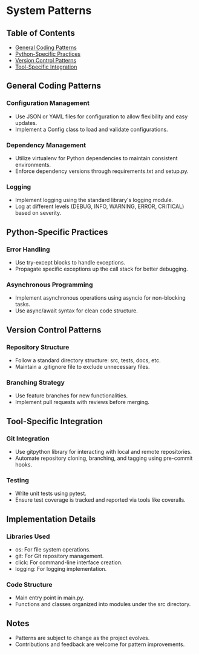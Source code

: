 # System Patterns
  ## Table of Contents
  - [General Coding Patterns](#general-coding-patterns)
  - [Python-Specific Practices](#python-specific-practices)
  - [Version Control Patterns](#version-control-patterns)
  - [Tool-Specific Integration](#tool-specific-integration)

  ## General Coding Patterns
  ### Configuration Management
   - Use JSON or YAML files for configuration to allow flexibility and easy updates.
   - Implement a Config class to load and validate configurations.

  ### Dependency Management
   - Utilize virtualenv for Python dependencies to maintain consistent environments.
   - Enforce dependency versions through requirements.txt and setup.py.

  ### Logging
   - Implement logging using the standard library's logging module.
   - Log at different levels (DEBUG, INFO, WARNING, ERROR, CRITICAL) based on severity.

  ## Python-Specific Practices
  ### Error Handling
   - Use try-except blocks to handle exceptions.
   - Propagate specific exceptions up the call stack for better debugging.

  ### Asynchronous Programming
   - Implement asynchronous operations using asyncio for non-blocking tasks.
   - Use async/await syntax for clean code structure.

  ## Version Control Patterns
  ### Repository Structure
   - Follow a standard directory structure: src, tests, docs, etc.
   - Maintain a .gitignore file to exclude unnecessary files.

  ### Branching Strategy
   - Use feature branches for new functionalities.
   - Implement pull requests with reviews before merging.

  ## Tool-Specific Integration
  ### Git Integration
   - Use gitpython library for interacting with local and remote repositories.
   - Automate repository cloning, branching, and tagging using pre-commit hooks.

  ### Testing
   - Write unit tests using pytest.
   - Ensure test coverage is tracked and reported via tools like coveralls.

  ## Implementation Details
  ### Libraries Used
   - os: For file system operations.
   - git: For Git repository management.
   - click: For command-line interface creation.
   - logging: For logging implementation.

  ### Code Structure
   - Main entry point in main.py.
   - Functions and classes organized into modules under the src directory.

  ## Notes
  - Patterns are subject to change as the project evolves.
  - Contributions and feedback are welcome for pattern improvements.